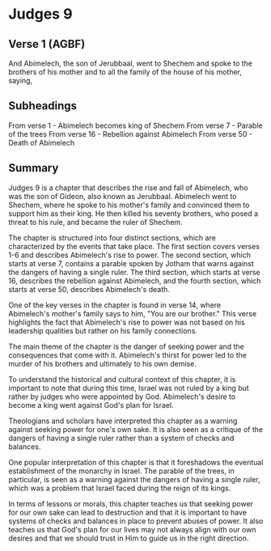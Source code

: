 # Judges 9

## Verse 1 (AGBF)

And Abimelech, the son of Jerubbaal, went to Shechem and spoke to the brothers of his mother and to all the family of the house of his mother, saying,

## Subheadings

From verse 1 - Abimelech becomes king of Shechem
From verse 7 - Parable of the trees
From verse 16 - Rebellion against Abimelech
From verse 50 - Death of Abimelech

## Summary

Judges 9 is a chapter that describes the rise and fall of Abimelech, who was the son of Gideon, also known as Jerubbaal. Abimelech went to Shechem, where he spoke to his mother's family and convinced them to support him as their king. He then killed his seventy brothers, who posed a threat to his rule, and became the ruler of Shechem.

The chapter is structured into four distinct sections, which are characterized by the events that take place. The first section covers verses 1-6 and describes Abimelech's rise to power. The second section, which starts at verse 7, contains a parable spoken by Jotham that warns against the dangers of having a single ruler. The third section, which starts at verse 16, describes the rebellion against Abimelech, and the fourth section, which starts at verse 50, describes Abimelech's death.

One of the key verses in the chapter is found in verse 14, where Abimelech's mother's family says to him, "You are our brother." This verse highlights the fact that Abimelech's rise to power was not based on his leadership qualities but rather on his family connections.

The main theme of the chapter is the danger of seeking power and the consequences that come with it. Abimelech's thirst for power led to the murder of his brothers and ultimately to his own demise.

To understand the historical and cultural context of this chapter, it is important to note that during this time, Israel was not ruled by a king but rather by judges who were appointed by God. Abimelech's desire to become a king went against God's plan for Israel.

Theologians and scholars have interpreted this chapter as a warning against seeking power for one's own sake. It is also seen as a critique of the dangers of having a single ruler rather than a system of checks and balances.

One popular interpretation of this chapter is that it foreshadows the eventual establishment of the monarchy in Israel. The parable of the trees, in particular, is seen as a warning against the dangers of having a single ruler, which was a problem that Israel faced during the reign of its kings.

In terms of lessons or morals, this chapter teaches us that seeking power for our own sake can lead to destruction and that it is important to have systems of checks and balances in place to prevent abuses of power. It also teaches us that God's plan for our lives may not always align with our own desires and that we should trust in Him to guide us in the right direction.